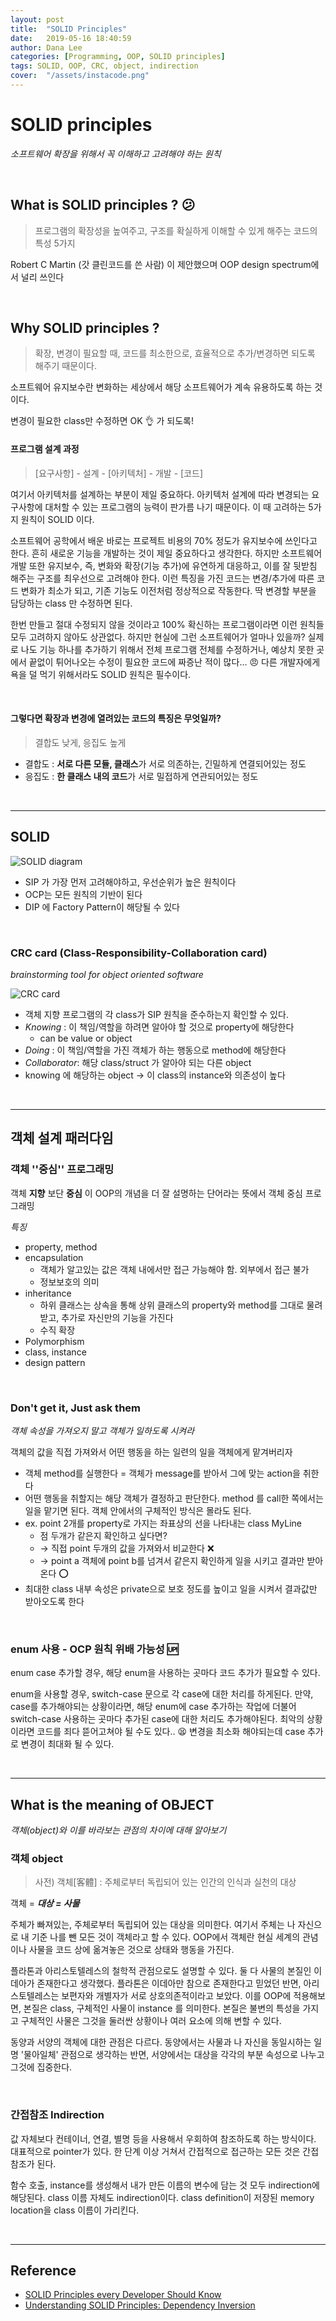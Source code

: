 ```yaml
---
layout: post
title:  "SOLID Principles"
date:   2019-05-16 18:40:59
author: Dana Lee
categories: [Programming, OOP, SOLID principles]
tags: SOLID, OOP, CRC, object, indirection
cover:  "/assets/instacode.png"
---
```


# SOLID principles 

_소프트웨어 확장을 위해서 꼭 이해하고 고려해야 하는 원칙_

&nbsp;

## What is SOLID principles ? :confused:

> 프로그램의 확장성을 높여주고, 구조를 확실하게 이해할 수 있게 해주는 코드의 특성 5가지

Robert C Martin (갓 클린코드를 쓴 사람) 이 제안했으며 OOP design spectrum에서 널리 쓰인다

&nbsp;

## Why SOLID principles ?

> 확장, 변경이 필요할 때, 코드를 최소한으로, 효율적으로 추가/변경하면 되도록 해주기 때문이다.

소프트웨어 유지보수란 변화하는 세상에서 해당 소프트웨어가 계속 유용하도록 하는 것이다.

변경이 필요한 class만 수정하면 OK 👌 가 되도록!



#### 프로그램 설계 과정

> [요구사항] - 설계 - [아키텍처] - 개발 - [코드]

여기서 아키텍처를 설계하는 부분이 제일 중요하다. 아키텍처 설계에 따라 변경되는 요구사항에 대처할 수 있는 프로그램의 능력이 판가름 나기 때문이다. 이 때 고려하는 5가지 원칙이 SOLID 이다.

소프트웨어 공학에서 배운 바로는 프로젝트 비용의 70% 정도가 유지보수에 쓰인다고 한다. 흔히 새로운 기능을 개발하는 것이 제일 중요하다고 생각한다. 하지만 소프트웨어 개발 또한 유지보수, 즉, 변화와 확장(기능 추가)에 유연하게 대응하고, 이를 잘 뒷받침 해주는 구조를 최우선으로 고려해야 한다. 이런 특징을 가진 코드는 변경/추가에 따른 코드 변화가 최소가 되고, 기존 기능도 이전처럼 정상적으로 작동한다. 딱 변경할 부분을 담당하는 class 만 수정하면 된다.

한번 만들고 절대 수정되지 않을 것이라고 100% 확신하는 프로그램이라면 이런 원칙들 모두 고려하지 않아도 상관없다. 하지만 현실에 그런 소프트웨어가 얼마나 있을까? 실제로 나도 기능 하나를 추가하기 위해서 전체 프로그램 전체를 수정하거나, 예상치 못한 곳에서 끝없이 튀어나오는 수정이 필요한 코드에 짜증난 적이 많다… :angry: 다른 개발자에게 욕을 덜 먹기 위해서라도 SOLID 원칙은 필수이다.

&nbsp;

#### 그렇다면 확장과 변경에 열려있는 코드의 특징은 무엇일까?

> 결합도 낮게, 응집도 높게

- 결합도 : **서로 다른 모듈, 클래스**가 서로 의존하는, 긴밀하게 연결되어있는 정도
- 응집도 : **한 클래스 내의 코드**가 서로 밀접하게 연관되어있는 정도

&nbsp;

---

## SOLID

![SOLID diagram]({{site.url}}/assets/SOLID.png)

- SIP 가 가장 먼저 고려해야하고, 우선순위가 높은 원칙이다
- OCP는 모든 원칙의 기반이 된다 
- DIP 에 Factory Pattern이 해당될 수 있다

&nbsp;

### CRC card (Class-Responsibility-Collaboration card)

*brainstorming tool for object oriented software*

![CRC card]({{site.url}}/assets/CRC-card.png)

- 객체 지향 프로그램의 각 class가 SIP 원칙을 준수하는지 확인할 수 있다.
- *Knowing* : 이 책임/역할을 하려면 알아야 할 것으로 property에 해당한다
  - can be value or object
- *Doing* : 이 책임/역할을 가진 객체가 하는 행동으로 method에 해당한다
- *Collaborator*: 해당 class/struct 가 알아야 되는 다른 object
- knowing 에 해당하는 object → 이 class의 instance와 의존성이 높다

&nbsp;

---

## 객체 설계 패러다임

### 객체 ''중심'' 프로그래밍

객체 **지향** 보단 **중심** 이 OOP의 개념을 더 잘 설명하는 단어라는 뜻에서 객체 중심 프로그래밍

*특징*

- property, method
- encapsulation
  - 객체가 알고있는 값은 객체 내에서만 접근 가능해야 함. 외부에서 접근 불가
  - 정보보호의 의미
- inheritance
  - 하위 클래스는 상속을 통해 상위 클래스의 property와 method를 그대로 물려받고, 추가로 자신만의 기능을 가진다
  - 수직 확장
- Polymorphism
- class, instance
- design pattern

&nbsp;

### Don't get it, Just ask them 

*객체 속성을 가져오지 말고 객체가 일하도록 시켜라*

객체의 값을 직접 가져와서 어떤 행동을 하는 일련의 일을 객체에게 맡겨버리자

- 객체 method를 실행한다 = 객체가 message를 받아서 그에 맞는 action을 취한다
- 어떤 행동을 취할지는 해당 객체가 결정하고 판단한다. method 를 call한 쪽에서는 일을 맡기면 된다. 객체 안에서의 구체적인 방식은 몰라도 된다.
- ex. point 2개를 property로 가지는 좌표상의 선을 나타내는 class MyLine
  - 점 두개가 같은지 확인하고 싶다면? 
  - → 직접 point 두개의 값을 가져와서 비교한다 :x:
  - → point a 객체에 point b를 넘겨서 같은지 확인하게 일을 시키고 결과만 받아온다 :o:
- 최대한 class 내부 속성은 private으로 보호 정도를 높이고 일을 시켜서 결과값만 받아오도록 한다

&nbsp;

### enum 사용 - OCP 원칙 위배 가능성 :up:

enum case 추가할 경우, 해당 enum을 사용하는 곳마다 코드 추가가 필요할 수 있다.

enum을 사용할 경우, switch-case 문으로 각 case에 대한 처리를 하게된다. 만약, case를 추가해야되는 상황이라면, 해당 enum에 case 추가하는 작업에 더불어 switch-case 사용하는 곳마다 추가된 case에 대한 처리도 추가해야된다. 최악의 상황이라면 코드를 죄다 뜯어고쳐야 될 수도 있다.. :tired_face: 변경을 최소화 해야되는데 case 추가로 변경이 최대화 될 수 있다.

&nbsp;

---

## What is the meaning of OBJECT

*객체(object)와 이를 바라보는 관점의 차이에 대해 알아보기*

### 객체 object

> 사전) 객체[客體] : 주체로부터 독립되어 있는 인간의 인식과 실천의 대상

객체 = ***대상 = 사물*** 

주체가 빠져있는, 주체로부터 독립되어 있는 대상을 의미한다. 여기서 주체는 나 자신으로 내 기준 나를 뺀 모든 것이 객체라고 할 수 있다. OOP에서 객체란 현실 세계의 관념이나 사물을 코드 상에 옮겨놓은 것으로 상태와 행동을 가진다.

플라톤과 아리스토텔레스의 철학적 관점으로도 설명할 수 있다. 둘 다 사물의 본질인 이데아가 존재한다고 생각했다. 플라톤은 이데아만 참으로 존재한다고 믿었던 반면, 아리스토텔레스는 보편자와 개별자가 서로 상호의존적이라고 보았다. 이를 OOP에 적용해보면, 본질은 class, 구체적인 사물이 instance 를 의미한다. 본질은 불변의 특성을 가지고 구체적인 사물은 그것을 둘러싼 상황이나 여러 요소에 의해 변할 수 있다.

동양과 서양의 객체에 대한 관점은 다르다. 동양에서는 사물과 나 자신을 동일시하는 일명 '물아일체' 관점으로 생각하는 반면, 서양에서는 대상을 각각의 부분 속성으로 나누고 그것에 집중한다.

&nbsp;

### 간접참조 Indirection

값 자체보다 컨테이너, 연결, 별명 등을 사용해서 우회하여 참조하도록 하는 방식이다. 대표적으로 pointer가 있다. 한 단계 이상 거쳐서 간접적으로 접근하는 모든 것은 간접참조가 된다.

함수 호출, instance를 생성해서 내가 만든 이름의 변수에 담는 것 모두 indirection에 해당된다. class 이름 자체도 indirection이다. class definition이 저장된 memory location을 class 이름이 가리킨다.

&nbsp;

---

## Reference 

- [SOLID Principles every Developer Should Know](https://blog.bitsrc.io/solid-principles-every-developer-should-know-b3bfa96bb688)
- [Understanding SOLID Principles: Dependency Inversion](https://codeburst.io/understanding-solid-principles-dependency-injection-d570c15560ab)

&nbsp;









